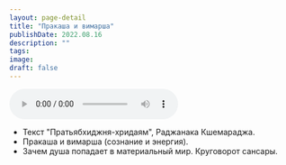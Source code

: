 ```yaml
---
layout: page-detail
title: "Пракаша и вимарша"
publishDate: 2022.08.16
description: ""
tags:
image:
draft: false
---
```


<audio title="2022.08.16 - Пракаша и вимарша.mp3" src="/upload/iblock/272/2721db20db433cbc97361465190eeb57.mp3" controls=""></audio>

* Текст "Пратьябхиджня-хридаям", Раджанака Кшемараджа.
* Пракаша и вимарша (сознание и энергия).
* Зачем душа попадает в материальный мир. Круговорот сансары.

  
